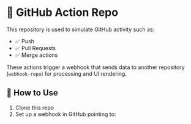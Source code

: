 # 🚀 GitHub Action Repo

This repository is used to simulate GitHub activity such as:

- ✅ Push
- ✅ Pull Requests
- ✅ Merge actions

These actions trigger a webhook that sends data to another repository (`webhook-repo`) for processing and UI rendering.

## 🔧 How to Use

1. Clone this repo
2. Set up a webhook in GitHub pointing to:
